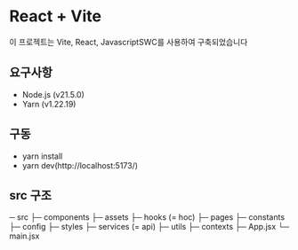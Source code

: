 # React + Vite
이 프로젝트는 Vite, React, JavascriptSWC를 사용하여 구축되었습니다

## 요구사항
- Node.js (v21.5.0)
- Yarn (v1.22.19)

## 구동
- yarn install
- yarn dev(http://localhost:5173/)

## src 구조
─ src
 ├─ components
 ├─ assets 
 ├─ hooks (= hoc)
 ├─ pages
 ├─ constants
 ├─ config
 ├─ styles
 ├─ services (= api)
 ├─ utils
 ├─ contexts
 ├─ App.jsx
 └─ main.jsx
